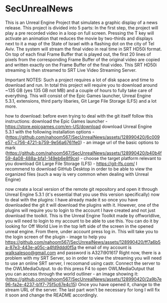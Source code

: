 # SecUnrealNews
This is an Unreal Engine Project that simulates a graphic display of a news release.
This project is divided into 5 parts:
In the first step, the project will play a pre recorded video in a loop on full screen.
Pressing the T key will activate an animation that reduces the movie by two-thirds and displays next to it a map of the State of Israel with a flashing dot on the city of Tel Aviv.
The system will stream the final video in real time in SRT HD50i format.
On top of each final Frame Buffer that is played out, the first 20 lines of pixels from the corresponding Frame Buffer of the original video are copied and written exactly on the Frame Buffer of the final video.
This SRT HD50i streaming is then streamed to SRT Live Video Streaming Server.

Important NOTES:
Such a project requires a lot of disk space and time to download and run.
In total this project will require you to download around ~135 GB (yes 135 GB not MB) and a couple of hours to fully take care of everything.
This will consist of the Epic Games launcher, Unreal Engine 5.3.1, extensions, third party libaries, Git Large File Storage (LFS) and a lot more.

how to download:
before even trying to deal with the git itself follow this instructions:
download the Epic Games launcher - https://store.epicgames.com/en-US/download
download Unreal Engine 5.3.1 with the following installation options - 
(https://github.com/nahoom567/SecUnrealNews/assets/128990420/6c009e57-c756-4721-b759-9e56a6761fe0) - an image url of the basic options to mark
(https://github.com/nahoom567/SecUnrealNews/assets/128990420/b40b4f59-4a08-488a-bfa1-149eb6e8f9ce) - choose the target platform relevant to you
download Git Large File Storage (LFS) - https://git-lfs.com/
I recommend to download GitHub Desktop in order to be able to view the organized files (such a way is very common when dealing with Unreal Engine)

now create a local version of the remote git repository and open it through Unreal Engine 5.3.1 (it's essential that you use this version specifically)
now to deal with the plugins:
I have already made it so once you have downloaded the git it will download the plugins with it.
However, one of the plugins will require you to login to the account I have created and not just download the toolkit.
This is the Unreal Engine Toolkit made by offworldlive, you will need to login to my account to be able to use this.
You can do it by looking for Off World Live in the top left side of the screen in the opened unreal engine.
From there, under account press log in. This will take you to the login screen of the plugin - image to help you https://github.com/nahoom567/SecUnrealNews/assets/128990420/ff7a6b5a-87e3-443e-a05c-a4fd9ddd0f5a
the email of my account is walksalesoo@gmail.com and password is A327i901617
Right now, there is a problem with my SRT Server, so in order to view the streaming you will need to use an online SRT server, I recoomand using castr.
Connect the server to the OWLMediaOutput. to do this press F4 to open OWLMediaOutput that you can access through the world outliner - an image showing it:
(https://github.com/nahoom567/SecUnrealNews/assets/128990420/2a9b7e96-fa2e-4237-b1f7-75f5c67e4c15)
Once you have opened it, change to the stream URL of the server.
The last part won't be necessary for long I will fix it soon and change the README accordingly.
